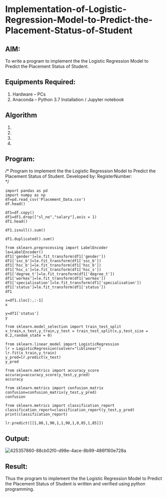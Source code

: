# Implementation-of-Logistic-Regression-Model-to-Predict-the-Placement-Status-of-Student

## AIM:
To write a program to implement the the Logistic Regression Model to Predict the Placement Status of Student.

## Equipments Required:
1. Hardware – PCs
2. Anaconda – Python 3.7 Installation / Jupyter notebook

## Algorithm
1. 
2. 
3. 
4. 

## Program:
/*
Program to implement the the Logistic Regression Model to Predict the Placement Status of Student.
Developed by: 
RegisterNumber:  
*/
```
import pandas as pd
import numpy as np
df=pd.read_csv('Placement_Data.csv')
df.head()

df1=df.copy()
df1=df1.drop(["sl_no","salary"],axis = 1)
df1.head()

df1.isnull().sum()

df1.duplicated().sum()

from sklearn.preprocessing import LabelEncoder
le=LabelEncoder()
df1['gender']=le.fit_transform(df1['gender'])
df1['ssc_b']=le.fit_transform(df1['ssc_b'])
df1['hsc_b']=le.fit_transform(df1['hsc_b'])
df1['hsc_s']=le.fit_transform(df1['hsc_s'])
df1['degree_t']=le.fit_transform(df1['degree_t'])
df1['workex']=le.fit_transform(df1['workex'])
df1['specialisation']=le.fit_transform(df1['specialisation'])
df1['status']=le.fit_transform(df1['status'])
df1

x=df1.iloc[:,:-1]
x

y=df1['status']
y

from sklearn.model_selection import train_test_split
x_train,x_test,y_train,y_test = train_test_split(x,y,test_size = 0.2,random_state = 0)

from sklearn.linear_model import LogisticRegression
lr = LogisticRegression(solver="liblinear")
lr.fit(x_train,y_train)
y_pred=lr.predict(x_test)
y_pred

from sklearn.metrics import accuracy_score
accuracy=accuracy_score(y_test,y_pred)
accuracy

from sklearn.metrics import confusion_matrix
confusion=confusion_matrix(y_test,y_pred)
confusion

from sklearn.metrics import classification_report
classification_report=classification_report(y_test,y_pred)
print(classification_report)

lr.predict([[1,80,1,90,1,1,90,1,0,85,1,85]])
```

## Output:

![425357860-88cb02f0-d98e-4ace-8b99-486f160e728a](https://github.com/user-attachments/assets/bd9ae24a-ecbc-4f28-b3a7-f611a1bdade1)

## Result:
Thus the program to implement the the Logistic Regression Model to Predict the Placement Status of Student is written and verified using python programming.
